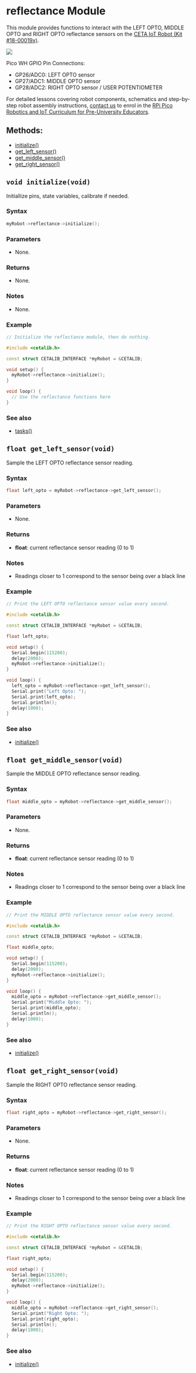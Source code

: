 # reflectance Module

This module provides functions to interact with the LEFT OPTO, MIDDLE OPTO and
RIGHT OPTO reflectance sensors on the [CETA IoT Robot (Kit #18-00019x)](https://www.cool-mcu.com/pages/robot-kit).

<img src="../assets/reflectance-sensors.jpg?raw=true">

Pico WH GPIO Pin Connections:
* GP26/ADC0: LEFT OPTO sensor
* GP27/ADC1: MIDDLE OPTO sensor
* GP28/ADC2: RIGHT OPTO sensor / USER POTENTIOMETER

For detailed lessons covering robot components, schematics and step-by-step robot assembly instructions, [contact us](mailto:info@cool-mcu.com) to enrol in the [RPi Pico Robotics and IoT Curriculum for Pre-University Educators](https://www.cool-mcu.com/bundles/rpi-pico-robotics-and-iot-curriculum-for-pre-university-educators).

## Methods:
* [initialize()](<#void-initializevoid>)
* [get_left_sensor()](<#float-get_left_sensorvoid>)
* [get_middle_sensor()](<#float-get_middle_sensorvoid>)
* [get_right_sensor()](<#float-get_right_sensorvoid>)

## `void initialize(void)`

Initiallize pins, state variables, calibrate if needed.

### Syntax

```c++
myRobot->reflectance->initialize();
```
### Parameters

* None.

### Returns

* None.

### Notes

* None.

### Example

```c++
// Initialize the reflectance module, then do nothing.

#include <cetalib.h>

const struct CETALIB_INTERFACE *myRobot = &CETALIB;

void setup() {
  myRobot->reflectance->initialize();
}

void loop() {
  // Use the reflectance functions here
}
```

### See also

* [tasks()](<#void-tasksvoid>)

## `float get_left_sensor(void)`

Sample the LEFT OPTO reflectance sensor reading.

### Syntax

```c++
float left_opto = myRobot->reflectance->get_left_sensor();
```
### Parameters

* None.

### Returns

* **float**: current reflectance sensor reading (0 to 1)

### Notes

* Readings closer to 1 correspond to the sensor being over a black line

### Example

```c++
// Print the LEFT OPTO reflectance sensor value every second.

#include <cetalib.h>

const struct CETALIB_INTERFACE *myRobot = &CETALIB;

float left_opto;

void setup() {
  Serial.begin(115200);
  delay(2000);
  myRobot->reflectance->initialize();
}

void loop() {
  left_opto = myRobot->reflectance->get_left_sensor();
  Serial.print("Left Opto: ");
  Serial.print(left_opto);
  Serial.println();
  delay(1000);
}
```

### See also

* [initialize()](<#bool-initializevoid>)

## `float get_middle_sensor(void)`

Sample the MIDDLE OPTO reflectance sensor reading.

### Syntax

```c++
float middle_opto = myRobot->reflectance->get_middle_sensor();
```
### Parameters

* None.

### Returns

* **float**: current reflectance sensor reading (0 to 1)

### Notes

* Readings closer to 1 correspond to the sensor being over a black line

### Example

```c++
// Print the MIDDLE OPTO reflectance sensor value every second.

#include <cetalib.h>

const struct CETALIB_INTERFACE *myRobot = &CETALIB;

float middle_opto;

void setup() {
  Serial.begin(115200);
  delay(2000);
  myRobot->reflectance->initialize();
}

void loop() {
  middle_opto = myRobot->reflectance->get_middle_sensor();
  Serial.print("Middle Opto: ");
  Serial.print(middle_opto);
  Serial.println();
  delay(1000);
}
```

### See also

* [initialize()](<#bool-initializevoid>)

## `float get_right_sensor(void)`

Sample the RIGHT OPTO reflectance sensor reading.

### Syntax

```c++
float right_opto = myRobot->reflectance->get_right_sensor();
```
### Parameters

* None.

### Returns

* **float**: current reflectance sensor reading (0 to 1)

### Notes

* Readings closer to 1 correspond to the sensor being over a black line

### Example

```c++
// Print the RIGHT OPTO reflectance sensor value every second.

#include <cetalib.h>

const struct CETALIB_INTERFACE *myRobot = &CETALIB;

float right_opto;

void setup() {
  Serial.begin(115200);
  delay(2000);
  myRobot->reflectance->initialize();
}

void loop() {
  middle_opto = myRobot->reflectance->get_right_sensor();
  Serial.print("Right Opto: ");
  Serial.print(right_opto);
  Serial.println();
  delay(1000);
}
```

### See also

* [initialize()](<#bool-initializevoid>)